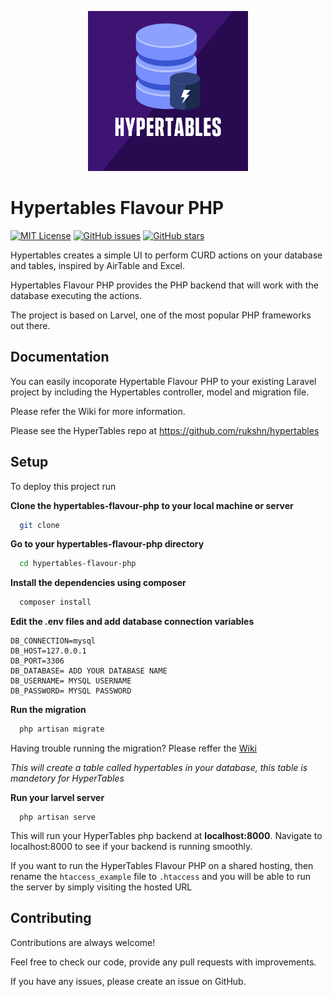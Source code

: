 
<p align="center">
    <img src="https://github.com/rukshn/hypertables/blob/main/logo.png?raw=true" width="256" />
</p>

<p align="center">
  <h1>Hypertables Flavour PHP</h1>
</p>

[![MIT License](https://img.shields.io/badge/license-MIT-green)](https://github.com/rukshn/hypertables-flavour-php/blob/main/LICENSE)
[![GitHub issues](https://img.shields.io/github/issues/rukshn/hypertables-flavour-php)](https://github.com/rukshn/hypertables-flavour-php/issues)
[![GitHub stars](https://img.shields.io/github/stars/rukshn/hypertables-flavour-php)](https://github.com/rukshn/hypertables-flavour-php/stargazers)


Hypertables creates a simple UI to perform CURD actions on your database and tables, inspired by AirTable and Excel.

Hypertables Flavour PHP provides the PHP backend that will work with the database executing the actions.

The project is based on Larvel, one of the most popular PHP frameworks out there.


## Documentation

You can easily incoporate Hypertable Flavour PHP to your existing Laravel project by including the Hypertables controller, model and migration file.

Please refer the Wiki for more information.

Please see the HyperTables repo at https://github.com/rukshn/hypertables


## Setup

To deploy this project run

**Clone the hypertables-flavour-php to your local machine or server**

```bash
  git clone
```

**Go to your hypertables-flavour-php directory**

```bash
  cd hypertables-flavour-php
```

**Install the dependencies using composer**

```bash
  composer install
```

**Edit the .env files and add database connection variables**

```vim
DB_CONNECTION=mysql
DB_HOST=127.0.0.1
DB_PORT=3306
DB_DATABASE= ADD YOUR DATABASE NAME
DB_USERNAME= MYSQL USERNAME
DB_PASSWORD= MYSQL PASSWORD
```
**Run the migration**

```bash
  php artisan migrate
```

Having trouble running the migration? Please reffer the [Wiki](https://github.com/rukshn/hypertables-flavour-php/wiki/Common-issues)

*This will create a table called hypertables in your database, this table is mandetory for HyperTables*

**Run your larvel server**

```vim
  php artisan serve
```

This will run your HyperTables php backend at **localhost:8000**. Navigate to localhost:8000 to see if your backend is running smoothly.

If you want to run the HyperTables Flavour PHP on a shared hosting, then rename the `htaccess_example` file to `.htaccess` and you will be able to run the server by simply visiting the hosted URL

## Contributing

Contributions are always welcome!

Feel free to check our code, provide any pull requests with improvements.

If you have any issues, please create an issue on GitHub.

